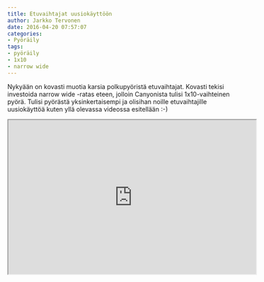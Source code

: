 ```yaml
---
title: Etuvaihtajat uusiokäyttöön
author: Jarkko Tervonen
date: 2016-04-20 07:57:07
categories:
- Pyöräily
tags:
- pyöräily
- 1x10
- narrow wide
---
```

Nykyään on kovasti muotia karsia polkupyöristä etuvaihtajat. Kovasti tekisi investoida narrow wide -ratas eteen, jolloin Canyonista tulisi 1x10-vaihteinen pyörä. Tulisi pyörästä yksinkertaisempi ja olisihan noille etuvaihtajille uusiokäyttöä kuten yllä olevassa videossa esitellään :-)

<iframe width="560" height="349" src="https://www.youtube.com/embed/Virs2TSS6zc" allowfullscreen></iframe>
